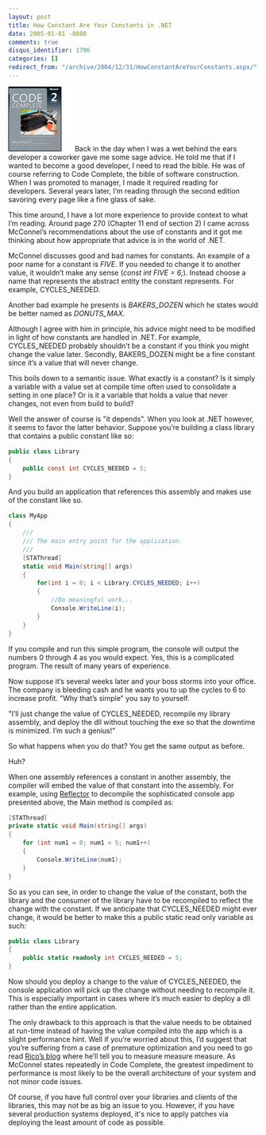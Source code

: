 ```yaml
---
layout: post
title: How Constant Are Your Constants in .NET
date: 2005-01-01 -0800
comments: true
disqus_identifier: 1796
categories: []
redirect_from: "/archive/2004/12/31/HowConstantAreYourConstants.aspx/"
---
```


![Code Complete 2](/images/codecomplete2.gif) Back in the day when I was
a wet behind the ears developer a coworker gave me some sage advice. He
told me that if I wanted to become a good developer, I need to read the
bible. He was of course referring to Code Complete, the bible of
software construction. When I was promoted to manager, I made it
required reading for developers. Several years later, I’m reading
through the second edition savoring every page like a fine glass of
sake.

This time around, I have a lot more experience to provide context to
what I’m reading. Around page 270 (Chapter 11 end of section 2) I came
across McConnel’s recommendations about the use of constants and it got
me thinking about how appropriate that advice is in the world of .NET.

McConnel discusses good and bad names for constants. An example of a
poor name for a constant is *FIVE*. If you needed to change it to
another value, it wouldn’t make any sense (*const int FIVE = 6;*).
Instead choose a name that represents the abstract entity the constant
represents. For example, CYCLES\_NEEDED.

Another bad example he presents is *BAKERS\_DOZEN* which he states would
be better named as *DONUTS\_MAX*.

Although I agree with him in principle, his advice might need to be
modified in light of how constants are handled in .NET. For example,
CYCLES\_NEEDED probably shouldn’t be a constant if you think you might
change the value later. Secondly, BAKERS\_DOZEN might be a fine constant
since it’s a value that will never change.

This boils down to a semantic issue. What exactly is a constant? Is it
simply a variable with a value set at compile time often used to
consolidate a setting in one place? Or is it a variable that holds a
value that never changes, not even from build to build?

Well the answer of course is "it depends". When you look at .NET
however, it seems to favor the latter behavior. Suppose you’re building
a class library that contains a public constant like so:

```csharp
public class Library
{
    public const int CYCLES_NEEDED = 5;
}
```

And you build an application that references this assembly and makes use
of the constant like so.

```csharp
class MyApp
{
    /// 
    /// The main entry point for the application.
    /// 
    [STAThread]
    static void Main(string[] args)
    {
        for(int i = 0; i < Library.CYCLES_NEEDED; i++)
        {
            //Do meaningful work...
            Console.WriteLine(i);
        }
    }
}
```

If you compile and run this simple program, the console will output the
numbers 0 through 4 as you would expect. Yes, this is a complicated
program. The result of many years of experience.

Now suppose it’s several weeks later and your boss storms into your
office. The company is bleeding cash and he wants you to up the cycles
to 6 to increase profit. "Why that’s simple" you say to yourself.

"I’ll just change the value of CYCLES\_NEEDED, recompile my library
assembly, and deploy the dll without touching the exe so that the
downtime is minimized. I’m such a genius!"

So what happens when you do that? You get the same output as before.

Huh?

When one assembly references a constant in another assembly, the
compiler will embed the value of that constant into the assembly. For
example, using [Reflector](http://www.aisto.com/roeder/dotnet/) to
decompile the sophisticated console app presented above, the Main method
is compiled as:

```csharp
[STAThread]
private static void Main(string[] args)
{
    for (int num1 = 0; num1 < 5; num1++)
    {
        Console.WriteLine(num1);
    }
}
```

So as you can see, in order to change the value of the constant, both
the library and the consumer of the library have to be recompiled to
reflect the change with the constant. If we anticipate that
CYCLES\_NEEDED might ever change, it would be better to make this a
public static read only variable as such:

```csharp
public class Library
{
    public static readonly int CYCLES_NEEDED = 5;
}
```

Now should you deploy a change to the value of CYCLES\_NEEDED, the
console application will pick up the change without needing to recompile
it. This is especially important in cases where it’s much easier to
deploy a dll rather than the entire application.

The only drawback to this approach is that the value needs to be
obtained at run-time instead of having the value compiled into the app
which is a slight performance hint. Well if you’re worried about this,
I’d suggest that you’re suffering from a case of premature optimization
and you need to go read [Rico’s blog](http://blogs.msdn.com/ricom/)
where he’ll tell you to measure measure measure. As McConnel states
repeatedly in Code Complete, the greatest impediment to performance is
most likely to be the overall architecture of your system and not minor
code issues.

Of course, if you have full control over your libraries and clients of
the libraries, this may not be as big an issue to you. However, if you
have several production systems deployed, it's nice to apply patches via
deploying the least amount of code as possible.


